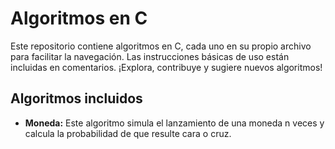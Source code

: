 # Algoritmos en C

Este repositorio contiene algoritmos en C, cada uno en su propio archivo para facilitar la navegación. Las instrucciones básicas de uso están incluidas en comentarios. ¡Explora, contribuye y sugiere nuevos algoritmos!

## Algoritmos incluidos

- **Moneda:** Este algoritmo simula el lanzamiento de una moneda n veces y calcula la probabilidad de que resulte cara o cruz.

